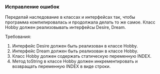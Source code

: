 
### Исправление ошибок

Переделай наследование в классах и интерфейсах так, чтобы программа компилировалась и продолжала делать
то же самое.
Класс Hobby должен реализовывать интерфейсы Desire, Dream.


Требования:
1.	Интерфейс Desire должен быть реализован в классе Hobby.
2.	Интерфейс Dream должен быть реализован в классе Hobby.
3.	Класс Hobby должен содержать статическую переменную INDEX.
4.	Метод toString в классе Hobby должен инкрементировать и возвращать переменную INDEX в виде строки.



